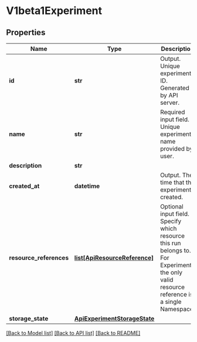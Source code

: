 # V1beta1Experiment

## Properties
Name | Type | Description | Notes
------------ | ------------- | ------------- | -------------
**id** | **str** | Output. Unique experiment ID. Generated by API server. | [optional] 
**name** | **str** | Required input field. Unique experiment name provided by user. | [optional] 
**description** | **str** |  | [optional] 
**created_at** | **datetime** | Output. The time that the experiment created. | [optional] 
**resource_references** | [**list[ApiResourceReference]**](ApiResourceReference.md) | Optional input field. Specify which resource this run belongs to. For Experiment, the only valid resource reference is a single Namespace. | [optional] 
**storage_state** | [**ApiExperimentStorageState**](ApiExperimentStorageState.md) |  | [optional]

[[Back to Model list]](../README.md#documentation-for-models) [[Back to API list]](../README.md#documentation-for-api-endpoints) [[Back to README]](../README.md)


